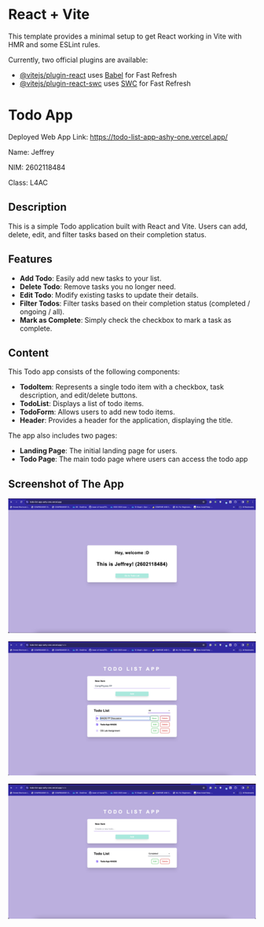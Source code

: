 # React + Vite

This template provides a minimal setup to get React working in Vite with HMR and some ESLint rules.

Currently, two official plugins are available:

- [@vitejs/plugin-react](https://github.com/vitejs/vite-plugin-react/blob/main/packages/plugin-react/README.md) uses [Babel](https://babeljs.io/) for Fast Refresh
- [@vitejs/plugin-react-swc](https://github.com/vitejs/vite-plugin-react-swc) uses [SWC](https://swc.rs/) for Fast Refresh

# Todo App

Deployed Web App Link: https://todo-list-app-ashy-one.vercel.app/

Name: Jeffrey

NIM: 2602118484

Class: L4AC

## Description

This is a simple Todo application built with React and Vite. Users can add, delete, edit, and filter tasks based on their completion status.

## Features

- **Add Todo**: Easily add new tasks to your list.
- **Delete Todo**: Remove tasks you no longer need.
- **Edit Todo**: Modify existing tasks to update their details.
- **Filter Todos**: Filter tasks based on their completion status (completed / ongoing / all).
- **Mark as Complete**: Simply check the checkbox to mark a task as complete.

## Content

This Todo app consists of the following components:

- **TodoItem**: Represents a single todo item with a checkbox, task description, and edit/delete buttons.
- **TodoList**: Displays a list of todo items.
- **TodoForm**: Allows users to add new todo items.
- **Header**: Provides a header for the application, displaying the title.

The app also includes two pages:

- **Landing Page**: The initial landing page for users.
- **Todo Page**: The main todo page where users can access the todo app

## Screenshot of The App

![image1](/assets/image-landing.png)

![image2](/assets/image-edit.png)

![image3](/assets/image-completed.png)

